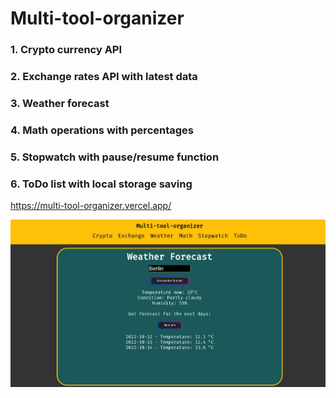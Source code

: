 # Multi-tool-organizer

### 1. Crypto currency API

### 2. Exchange rates API with latest data

### 3. Weather forecast

### 4. Math operations with percentages

### 5. Stopwatch with pause/resume function

### 6. ToDo list with local storage saving

https://multi-tool-organizer.vercel.app/

![multi-tools-organizer](/public/multi_tool_preview.jpg)
